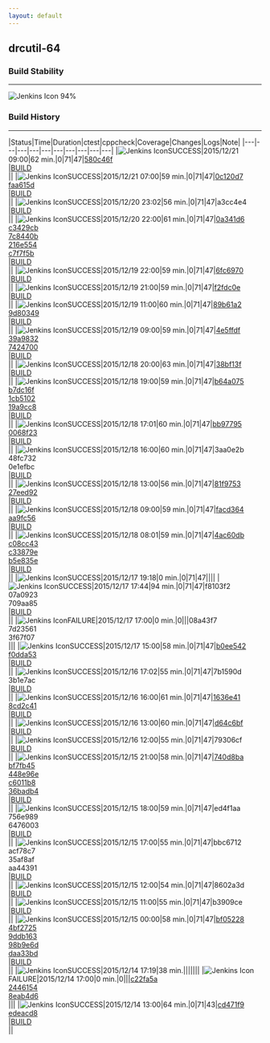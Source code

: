 ```yaml
---
layout: default
---
```

## drcutil-64
### Build Stability
___
![Jenkins Icon](http://jenkinshrg.github.io/images/48x48/health-80plus.png)
94%
  
### Build History
___
|Status|Time|Duration|<span class='badge'>ctest</span>|<span class='badge'>cppcheck</span>|Coverage|Changes|Logs|Note|
|---|---|---|---|---|---|---|---|---|---|
|![Jenkins Icon](http://jenkinshrg.github.io/images/24x24/blue.png)SUCCESS|2015/12/21 09:00|62 min.|0|71|47|[580c46f](https://github.com/fkanehiro/hrpsys-base/commit/580c46f)<br>|[BUILD](https://drive.google.com/file/d/0B54sHwaxmuM4WlA1WFROeHNOM28/view?usp=drivesdk)<br>||
|![Jenkins Icon](http://jenkinshrg.github.io/images/24x24/blue.png)SUCCESS|2015/12/21 07:00|59 min.|0|71|47|[0c120d7](https://github.com/fkanehiro/hrpsys-base/commit/0c120d7)<br>[faa615d](https://github.com/fkanehiro/hrpsys-base/commit/faa615d)<br>|[BUILD](https://drive.google.com/file/d/0B54sHwaxmuM4dkpPREoyT0FIREE/view?usp=drivesdk)<br>||
|![Jenkins Icon](http://jenkinshrg.github.io/images/24x24/blue.png)SUCCESS|2015/12/20 23:02|56 min.|0|71|47|a3cc4e4<br>|[BUILD](https://drive.google.com/file/d/0B54sHwaxmuM4QzZ2aTZKbmVjWHM/view?usp=drivesdk)<br>||
|![Jenkins Icon](http://jenkinshrg.github.io/images/24x24/blue.png)SUCCESS|2015/12/20 22:00|61 min.|0|71|47|[0a341d6](https://github.com/fkanehiro/hrpsys-base/commit/0a341d6)<br>[c3429cb](https://github.com/fkanehiro/hrpsys-base/commit/c3429cb)<br>[7c8440b](https://github.com/fkanehiro/hrpsys-base/commit/7c8440b)<br>[216e554](https://github.com/fkanehiro/hrpsys-base/commit/216e554)<br>[c7f7f5b](https://github.com/fkanehiro/hrpsys-base/commit/c7f7f5b)<br>|[BUILD](https://drive.google.com/file/d/0B54sHwaxmuM4LVdzUWl5cG8xRHM/view?usp=drivesdk)<br>||
|![Jenkins Icon](http://jenkinshrg.github.io/images/24x24/blue.png)SUCCESS|2015/12/19 22:00|59 min.|0|71|47|[6fc6970](https://github.com/fkanehiro/hrpsys-base/commit/6fc6970)<br>|[BUILD](https://drive.google.com/file/d/0B54sHwaxmuM4YkFIY3lLaWdrTUk/view?usp=drivesdk)<br>||
|![Jenkins Icon](http://jenkinshrg.github.io/images/24x24/blue.png)SUCCESS|2015/12/19 21:00|59 min.|0|71|47|[f2fdc0e](https://github.com/fkanehiro/hrpsys-base/commit/f2fdc0e)<br>|[BUILD](https://drive.google.com/file/d/0B54sHwaxmuM4SVp6V3N0RnU5Rmc/view?usp=drivesdk)<br>||
|![Jenkins Icon](http://jenkinshrg.github.io/images/24x24/blue.png)SUCCESS|2015/12/19 11:00|60 min.|0|71|47|[89b61a2](https://github.com/fkanehiro/hrpsys-base/commit/89b61a2)<br>[9d80349](https://github.com/fkanehiro/hrpsys-base/commit/9d80349)<br>|[BUILD](https://drive.google.com/file/d/0B54sHwaxmuM4VHFNcWItYWxEUjA/view?usp=drivesdk)<br>||
|![Jenkins Icon](http://jenkinshrg.github.io/images/24x24/blue.png)SUCCESS|2015/12/19 09:00|59 min.|0|71|47|[4e5ffdf](https://github.com/fkanehiro/hrpsys-base/commit/4e5ffdf)<br>[39a9832](https://github.com/fkanehiro/hrpsys-base/commit/39a9832)<br>[7424700](https://github.com/fkanehiro/hrpsys-base/commit/7424700)<br>|[BUILD](https://drive.google.com/file/d/0B54sHwaxmuM4a1FWa0JydVZaems/view?usp=drivesdk)<br>||
|![Jenkins Icon](http://jenkinshrg.github.io/images/24x24/blue.png)SUCCESS|2015/12/18 20:00|63 min.|0|71|47|[38bf13f](https://github.com/jrl-umi3218/hmc2/commit/38bf13f)<br>|[BUILD](https://drive.google.com/file/d/0B54sHwaxmuM4ZHEyT04zcjJBaHc/view?usp=drivesdk)<br>||
|![Jenkins Icon](http://jenkinshrg.github.io/images/24x24/blue.png)SUCCESS|2015/12/18 19:00|59 min.|0|71|47|[b64a075](https://github.com/jrl-umi3218/hmc2/commit/b64a075)<br>[b7dc16f](https://github.com/jrl-umi3218/hmc2/commit/b7dc16f)<br>[1cb5102](https://github.com/jrl-umi3218/hrpcnoid/commit/1cb5102)<br>[19a9cc8](https://github.com/jrl-umi3218/hrpcnoid/commit/19a9cc8)<br>|[BUILD](https://drive.google.com/file/d/0B54sHwaxmuM4bGFKaE5KVUlLRVk/view?usp=drivesdk)<br>||
|![Jenkins Icon](http://jenkinshrg.github.io/images/24x24/blue.png)SUCCESS|2015/12/18 17:01|60 min.|0|71|47|[bb97795](https://github.com/fkanehiro/hrpsys-base/commit/bb97795)<br>[0068f23](https://github.com/fkanehiro/hrpsys-base/commit/0068f23)<br>|[BUILD](https://drive.google.com/file/d/0B54sHwaxmuM4dmVuamk2Y3I5WjQ/view?usp=drivesdk)<br>||
|![Jenkins Icon](http://jenkinshrg.github.io/images/24x24/blue.png)SUCCESS|2015/12/18 16:00|60 min.|0|71|47|3aa0e2b<br>48fc732<br>0e1efbc<br>|[BUILD](https://drive.google.com/file/d/0B54sHwaxmuM4YXdqenF2bzRwbEE/view?usp=drivesdk)<br>||
|![Jenkins Icon](http://jenkinshrg.github.io/images/24x24/blue.png)SUCCESS|2015/12/18 13:00|56 min.|0|71|47|[81f9753](https://github.com/jrl-umi3218/hrpcnoid/commit/81f9753)<br>[27eed92](https://github.com/jrl-umi3218/hrpcnoid/commit/27eed92)<br>|[BUILD](https://drive.google.com/file/d/0B54sHwaxmuM4MXhzRFZObzkwSVE/view?usp=drivesdk)<br>||
|![Jenkins Icon](http://jenkinshrg.github.io/images/24x24/blue.png)SUCCESS|2015/12/18 09:00|59 min.|0|71|47|[facd364](https://github.com/jrl-umi3218/hmc2/commit/facd364)<br>[aa9fc56](https://github.com/jrl-umi3218/hmc2/commit/aa9fc56)<br>|[BUILD](https://drive.google.com/file/d/0B54sHwaxmuM4dVdkRlNkVWxON2M/view?usp=drivesdk)<br>||
|![Jenkins Icon](http://jenkinshrg.github.io/images/24x24/blue.png)SUCCESS|2015/12/18 08:01|59 min.|0|71|47|[4ac60db](https://github.com/fkanehiro/hrpsys-base/commit/4ac60db)<br>[c08cc43](https://github.com/fkanehiro/hrpsys-base/commit/c08cc43)<br>[c33879e](https://github.com/fkanehiro/hrpsys-base/commit/c33879e)<br>[b5e835e](https://github.com/fkanehiro/hrpsys-base/commit/b5e835e)<br>|[BUILD](https://drive.google.com/file/d/0B54sHwaxmuM4NjZvQm5ickdSUlU/view?usp=drivesdk)<br>||
|![Jenkins Icon](http://jenkinshrg.github.io/images/24x24/blue.png)SUCCESS|2015/12/17 19:18|0 min.|0|71|47||||
|![Jenkins Icon](http://jenkinshrg.github.io/images/24x24/blue.png)SUCCESS|2015/12/17 17:44|94 min.|0|71|47|f8103f2<br>07a0923<br>709aa85<br>|[BUILD](https://drive.google.com/file/d/0B54sHwaxmuM4VVVEam4zanpnR1U/view?usp=drivesdk)<br>||
|![Jenkins Icon](http://jenkinshrg.github.io/images/24x24/red.png)FAILURE|2015/12/17 17:00|0 min.|0|||08a43f7<br>7d23561<br>3f67f07<br>|||
|![Jenkins Icon](http://jenkinshrg.github.io/images/24x24/blue.png)SUCCESS|2015/12/17 15:00|58 min.|0|71|47|[b0ee542](https://github.com/fkanehiro/hrpsys-base/commit/b0ee542)<br>[f0dda53](https://github.com/fkanehiro/hrpsys-base/commit/f0dda53)<br>|[BUILD](https://drive.google.com/file/d/0B54sHwaxmuM4NlJzeFM1TFR2REU/view?usp=drivesdk)<br>||
|![Jenkins Icon](http://jenkinshrg.github.io/images/24x24/blue.png)SUCCESS|2015/12/16 17:02|55 min.|0|71|47|7b1590d<br>3b1e7ac<br>|[BUILD](https://drive.google.com/file/d/0B54sHwaxmuM4d2x3dTY2Z2pzelE/view?usp=drivesdk)<br>||
|![Jenkins Icon](http://jenkinshrg.github.io/images/24x24/blue.png)SUCCESS|2015/12/16 16:00|61 min.|0|71|47|[1636e41](https://github.com/jrl-umi3218/hmc2/commit/1636e41)<br>[8cd2c41](https://github.com/jrl-umi3218/hrpcnoid/commit/8cd2c41)<br>|[BUILD](https://drive.google.com/file/d/0B54sHwaxmuM4ZEp3SkpoSWowZjQ/view?usp=drivesdk)<br>||
|![Jenkins Icon](http://jenkinshrg.github.io/images/24x24/blue.png)SUCCESS|2015/12/16 13:00|60 min.|0|71|47|[d64c6bf](https://github.com/jrl-umi3218/hmc2/commit/d64c6bf)<br>|[BUILD](https://drive.google.com/file/d/0B54sHwaxmuM4azdINTllUXFQLVk/view?usp=drivesdk)<br>||
|![Jenkins Icon](http://jenkinshrg.github.io/images/24x24/blue.png)SUCCESS|2015/12/16 12:00|55 min.|0|71|47|79306cf<br>|[BUILD](https://drive.google.com/file/d/0B54sHwaxmuM4LVZnWGo5VlV6WHM/view?usp=drivesdk)<br>||
|![Jenkins Icon](http://jenkinshrg.github.io/images/24x24/blue.png)SUCCESS|2015/12/15 21:00|58 min.|0|71|47|[740d8ba](https://github.com/fkanehiro/hrpsys-base/commit/740d8ba)<br>[bf7fb45](https://github.com/fkanehiro/hrpsys-base/commit/bf7fb45)<br>[448e96e](https://github.com/fkanehiro/hrpsys-base/commit/448e96e)<br>[c6011b8](https://github.com/fkanehiro/hrpsys-base/commit/c6011b8)<br>[36badb4](https://github.com/fkanehiro/hrpsys-base/commit/36badb4)<br>|[BUILD](https://drive.google.com/file/d/0B54sHwaxmuM4a0lXNVJzaVpiZ3M/view?usp=drivesdk)<br>||
|![Jenkins Icon](http://jenkinshrg.github.io/images/24x24/blue.png)SUCCESS|2015/12/15 18:00|59 min.|0|71|47|ed4f1aa<br>756e989<br>6476003<br>|[BUILD](https://drive.google.com/file/d/0B54sHwaxmuM4T1ZwRC1KdFllQ3M/view?usp=drivesdk)<br>||
|![Jenkins Icon](http://jenkinshrg.github.io/images/24x24/blue.png)SUCCESS|2015/12/15 17:00|55 min.|0|71|47|bbc6712<br>acf78c7<br>35af8af<br>aa44391<br>|[BUILD](https://drive.google.com/file/d/0B54sHwaxmuM4Z2ZTNFZ6bnctRlk/view?usp=drivesdk)<br>||
|![Jenkins Icon](http://jenkinshrg.github.io/images/24x24/blue.png)SUCCESS|2015/12/15 12:00|54 min.|0|71|47|8602a3d<br>|[BUILD](https://drive.google.com/file/d/0B54sHwaxmuM4UGUtbzMxV0NzT2c/view?usp=drivesdk)<br>||
|![Jenkins Icon](http://jenkinshrg.github.io/images/24x24/blue.png)SUCCESS|2015/12/15 11:00|55 min.|0|71|47|b3909ce<br>|[BUILD](https://drive.google.com/file/d/0B54sHwaxmuM4a1JpTG95VXh5RUU/view?usp=drivesdk)<br>||
|![Jenkins Icon](http://jenkinshrg.github.io/images/24x24/blue.png)SUCCESS|2015/12/15 00:00|58 min.|0|71|47|[bf05228](https://github.com/fkanehiro/hrpsys-base/commit/bf05228)<br>[4bf2725](https://github.com/fkanehiro/hrpsys-base/commit/4bf2725)<br>[9ddb163](https://github.com/fkanehiro/hrpsys-base/commit/9ddb163)<br>[98b9e6d](https://github.com/fkanehiro/hrpsys-base/commit/98b9e6d)<br>[daa33bd](https://github.com/fkanehiro/hrpsys-base/commit/daa33bd)<br>|[BUILD](https://drive.google.com/file/d/0B54sHwaxmuM4Wjlwdklnd2ExZVU/view?usp=drivesdk)<br>||
|![Jenkins Icon](http://jenkinshrg.github.io/images/24x24/blue.png)SUCCESS|2015/12/14 17:19|38 min.|||||||
|![Jenkins Icon](http://jenkinshrg.github.io/images/24x24/red.png)FAILURE|2015/12/14 17:00|0 min.|0|||[c22fa5a](https://github.com/fkanehiro/openhrp3/commit/c22fa5a)<br>[2446154](https://github.com/fkanehiro/openhrp3/commit/2446154)<br>[8eab4d6](https://github.com/fkanehiro/openhrp3/commit/8eab4d6)<br>|||
|![Jenkins Icon](http://jenkinshrg.github.io/images/24x24/blue.png)SUCCESS|2015/12/14 13:00|64 min.|0|71|43|[cd471f9](https://github.com/jrl-umi3218/hmc2/commit/cd471f9)<br>[edeacd8](https://github.com/jrl-umi3218/hrpsys-humanoid/commit/edeacd8)<br>|[BUILD](https://drive.google.com/file/d/0B54sHwaxmuM4UVR0TTExS3RMRjg/view?usp=drivesdk)<br>||
